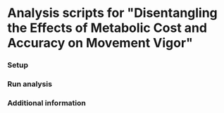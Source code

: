 # Analysis scripts for "Disentangling the Effects of Metabolic Cost and Accuracy on Movement Vigor"

### Setup

### Run analysis

### Additional information

